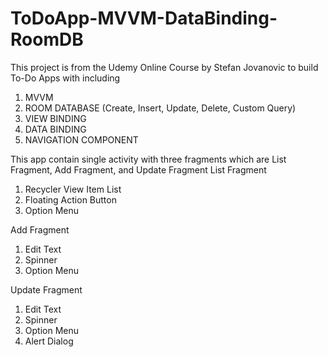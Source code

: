 # ToDoApp-MVVM-DataBinding-RoomDB

This project is from the Udemy Online Course by Stefan Jovanovic to build To-Do Apps with including
1. MVVM
2. ROOM DATABASE (Create, Insert, Update, Delete, Custom Query)
3. VIEW BINDING
4. DATA BINDING
5. NAVIGATION COMPONENT

This app contain single activity with three fragments which are List Fragment, Add Fragment, and Update Fragment
List Fragment 
1. Recycler View Item List
2. Floating Action Button
3. Option Menu

Add Fragment
1. Edit Text
2. Spinner
3. Option Menu

Update Fragment
1. Edit Text
2. Spinner
3. Option Menu
4. Alert Dialog
